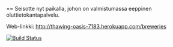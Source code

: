 == Seisotte nyt paikalla, johon on valmistumassa eeppinen oluttietokantapalvelu.

Web-linkki: http://thawing-oasis-7183.herokuapp.com/breweries

[![Build Status](https://travis-ci.org/mluukkai/ratebeer-public.png)](https://travis-ci.org/mluukkai/ratebeer-public)

